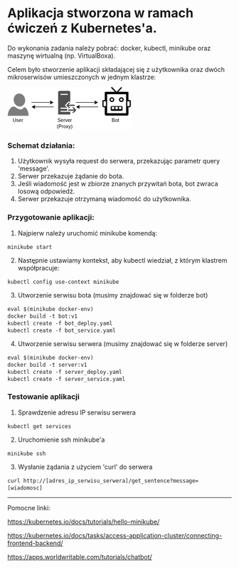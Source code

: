 # Aplikacja stworzona w ramach ćwiczeń z Kubernetes'a. 

Do wykonania zadania należy pobrać: docker, kubectl, minikube oraz maszynę wirtualną (np. VirtualBoxa).

Celem było stworzenie aplikacji składającej się z użytkownika oraz dwóch mikroserwisów umieszczonych w jednym klastrze:

![Diagram](https://github.com/lukaszmalyszko/practice-minikube1/blob/master/Untitled%20Diagram.jpg)

### Schemat działania:
1. Użytkownik wysyła request do serwera, przekazując parametr query 'message'.
2. Serwer przekazuje żądanie do bota.
3. Jeśli wiadomość jest w zbiorze znanych przywitań bota, bot zwraca losową odpowiedź.
4. Serwer przekazuje otrzymaną wiadomość do użytkownika.

### Przygotowanie aplikacji:
1. Najpierw należy uruchomić minikube komendą:
  ```
  minikube start
  ```

2. Następnie ustawiamy kontekst, aby kubectl wiedział, z którym klastrem współpracuje:
  ```
  kubectl config use-context minikube
  ```

3. Utworzenie serwisu bota (musimy znajdować się w folderze bot)
  ```
  eval $(minikube docker-env)
  docker build -t bot:v1
  kubectl create -f bot_deploy.yaml
  kubectl create -f bot_service.yaml
  ```

4. Utworzenie serwisu serwera (musimy znajdować się w folderze server)
  ```
  eval $(minikube docker-env)
  docker build -t server:v1
  kubectl create -f server_deploy.yaml
  kubectl create -f server_service.yaml
  ```

### Testowanie aplikacji
1. Sprawdzenie adresu IP serwisu serwera
  ```
  kubectl get services
  ```
2. Uruchomienie ssh minikube'a
  ```
  minikube ssh
  ```
3. Wysłanie żądania z użyciem 'curl' do serwera
  ```
  curl http://[adres_ip_serwisu_serwera]/get_sentence?message=[wiadomosc]
  ```
  
  
  
  
---
  
Pomocne linki:

https://kubernetes.io/docs/tutorials/hello-minikube/

https://kubernetes.io/docs/tasks/access-application-cluster/connecting-frontend-backend/

https://apps.worldwritable.com/tutorials/chatbot/
